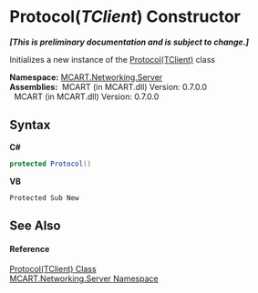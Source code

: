# Protocol(*TClient*) Constructor 
 _**\[This is preliminary documentation and is subject to change.\]**_

Initializes a new instance of the <a href="eb8a8439-34cc-e54c-0261-f6511c64af26">Protocol(TClient)</a> class

**Namespace:**&nbsp;<a href="720af18e-2a17-584a-1ca8-e0e39906cbff">MCART.Networking.Server</a><br />**Assemblies:**&nbsp;&nbsp;MCART (in MCART.dll) Version: 0.7.0.0<br />&nbsp;&nbsp;MCART (in MCART.dll) Version: 0.7.0.0<br />

## Syntax

**C#**<br />
``` C#
protected Protocol()
```

**VB**<br />
``` VB
Protected Sub New
```


## See Also


#### Reference
<a href="eb8a8439-34cc-e54c-0261-f6511c64af26">Protocol(TClient) Class</a><br /><a href="720af18e-2a17-584a-1ca8-e0e39906cbff">MCART.Networking.Server Namespace</a><br />